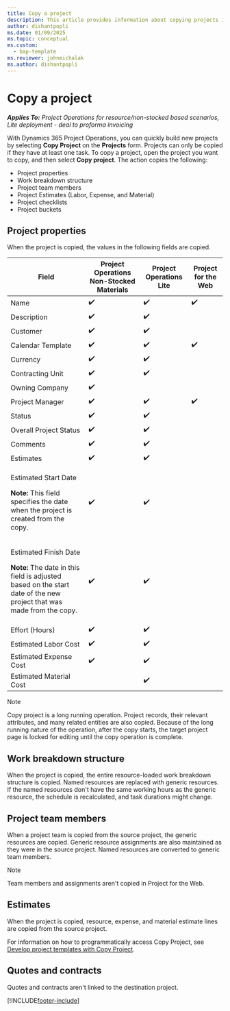 ```yaml
---
title: Copy a project
description: This article provides information about copying projects in Dynamics 365 Project Operations. 
author: dishantpopli
ms.date: 01/09/2025
ms.topic: conceptual
ms.custom: 
  - bap-template
ms.reviewer: johnmichalak
ms.author: dishantpopli
---
```


# Copy a project

_**Applies To:** Project Operations for resource/non-stocked based scenarios, Lite deployment - deal to proforma invoicing_

With Dynamics 365 Project Operations, you can quickly build new projects by selecting **Copy Project** on the **Projects** form. Projects can only be copied if they have at least one task. To copy a project, open the project you want to copy, and then select **Copy project**. The action copies the following:

- Project properties 
- Work breakdown structure
- Project team members
- Project Estimates (Labor, Expense, and Material)
- Project checklists
- Project buckets

## Project properties

When the project is copied, the values in the following fields are copied.

| Field | Project Operations Non-Stocked Materials | Project Operations Lite | Project for the Web |
|-------|------------------------------------------|-------------------------|---------------------|
| Name | :heavy_check_mark: | :heavy_check_mark: | :heavy_check_mark: |
| Description | :heavy_check_mark: | :heavy_check_mark: | |
| Customer | :heavy_check_mark: | :heavy_check_mark: | |
| Calendar Template | :heavy_check_mark: | :heavy_check_mark: | :heavy_check_mark: |
| Currency | :heavy_check_mark: | :heavy_check_mark: | |
| Contracting Unit | :heavy_check_mark: | :heavy_check_mark: | |
| Owning Company | :heavy_check_mark: | | |
| Project Manager | :heavy_check_mark: | :heavy_check_mark: | :heavy_check_mark: |
| Status | :heavy_check_mark: | :heavy_check_mark: | |
| Overall Project Status | :heavy_check_mark: | :heavy_check_mark: | |
| Comments | :heavy_check_mark: | :heavy_check_mark: | |
| Estimates | :heavy_check_mark: | :heavy_check_mark: | |
| <p>Estimated Start Date</p><p><strong>Note:</strong> This field specifies the date when the project is created from the copy. | :heavy_check_mark: | :heavy_check_mark: | |
| <p>Estimated Finish Date</p><p><strong>Note:</strong> The date in this field is adjusted based on the start date of the new project that was made from the copy.</p> | :heavy_check_mark: | :heavy_check_mark: | |
| Effort (Hours) | :heavy_check_mark: | :heavy_check_mark: | |
| Estimated Labor Cost | :heavy_check_mark: | :heavy_check_mark: | |
| Estimated Expense Cost | :heavy_check_mark: | :heavy_check_mark: | |
| Estimated Material Cost | | :heavy_check_mark: | |

> [!NOTE]
> Copy project is a long running operation. Project records, their relevant attributes, and many related entities are also copied. Because of the long running nature of the operation, after the copy starts, the target project page is locked for editing until the copy operation is complete.

## Work breakdown structure

When the project is copied, the entire resource-loaded work breakdown structure is copied. Named resources are replaced with generic resources. If the named resources don't have the same working hours as the generic resource, the schedule is recalculated, and task durations might change.

## Project team members

When a project team is copied from the source project, the generic resources are copied. Generic resource assignments are also maintained as they were in the source project. Named resources are converted to generic team members.

> [!NOTE]
> Team members and assignments aren't copied in Project for the Web.

## Estimates

When the project is copied, resource, expense, and material estimate lines are copied from the source project. 

For information on how to programmatically access Copy Project, see [Develop project templates with Copy Project](dev-copy-project.md).

## Quotes and contracts

Quotes and contracts aren't linked to the destination project.

[!INCLUDE[footer-include](../includes/footer-banner.md)]
